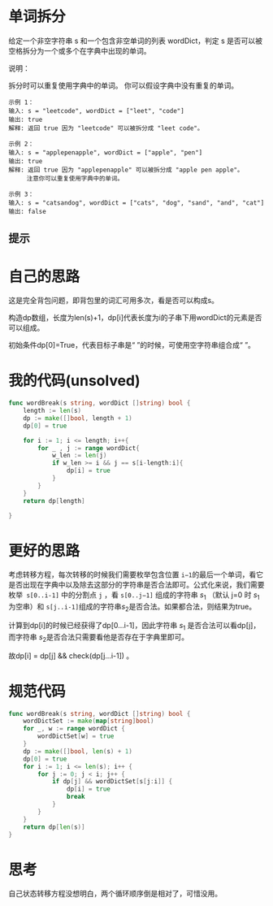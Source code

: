 # 单词拆分

给定一个非空字符串 s 和一个包含非空单词的列表 wordDict，判定 s 是否可以被空格拆分为一个或多个在字典中出现的单词。

说明：

拆分时可以重复使用字典中的单词。
你可以假设字典中没有重复的单词。

```
示例 1：
输入: s = "leetcode", wordDict = ["leet", "code"]
输出: true
解释: 返回 true 因为 "leetcode" 可以被拆分成 "leet code"。

示例 2：
输入: s = "applepenapple", wordDict = ["apple", "pen"]
输出: true
解释: 返回 true 因为 "applepenapple" 可以被拆分成 "apple pen apple"。
     注意你可以重复使用字典中的单词。

示例 3：
输入: s = "catsandog", wordDict = ["cats", "dog", "sand", "and", "cat"]
输出: false
```

## 提示



# 自己的思路

这是完全背包问题，即背包里的词汇可用多次，看是否可以构成s。

构造dp数组，长度为len(s)+1，dp[i]代表长度为i的子串下用wordDict的元素是否可以组成。

初始条件dp[0]=True，代表目标子串是“ ”的时候，可使用空字符串组合成“ ”。



# 我的代码(unsolved)

```go
func wordBreak(s string, wordDict []string) bool {
    length := len(s)
    dp := make([]bool, length + 1)
    dp[0] = true

    for i := 1; i <= length; i++{
        for _ , j := range wordDict{
            w_len := len(j)
            if w_len >= i && j == s[i-length:i]{
                dp[i] = true
            }
        }
    }
    return dp[length]

}
```

# 更好的思路

考虑转移方程，每次转移的时候我们需要枚举包含位置 `i−1`的最后一个单词，看它是否出现在字典中以及除去这部分的字符串是否合法即可。公式化来说，我们需要枚举` s[0..i-1]` 中的分割点 `j` ，看 `s[0..j−1]` 组成的字符串 $s_1$ （默认 j=0 时 $s_1$为空串）和  `s[j..i-1]`组成的字符串$s_2$是否合法。如果都合法，则结果为true。

计算到dp[i]的时候已经获得了dp[0...i-1]，因此字符串 $s_1$ 是否合法可以看dp[j]，而字符串 $s_2$是否合法只需要看他是否存在于字典里即可。

故dp[i] = dp[j] && check(dp[j...i-1]) 。



# 规范代码

```go
func wordBreak(s string, wordDict []string) bool {
    wordDictSet := make(map[string]bool)
    for _, w := range wordDict {
        wordDictSet[w] = true
    }
    dp := make([]bool, len(s) + 1)
    dp[0] = true
    for i := 1; i <= len(s); i++ {
        for j := 0; j < i; j++ {
            if dp[j] && wordDictSet[s[j:i]] {
                dp[i] = true
                break
            }
        }
    }
    return dp[len(s)]
}
```

# 思考

自己状态转移方程没想明白，两个循环顺序倒是相对了，可惜没用。

